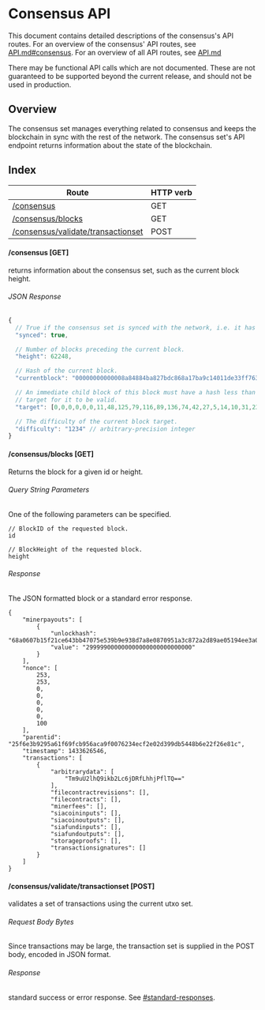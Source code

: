 Consensus API
=============

This document contains detailed descriptions of the consensus's API routes. For
an overview of the consensus' API routes, see
[API.md#consensus](/doc/API.md#consensus).  For an overview of all API routes,
see [API.md](/doc/API.md)

There may be functional API calls which are not documented. These are not
guaranteed to be supported beyond the current release, and should not be used
in production.

Overview
--------

The consensus set manages everything related to consensus and keeps the
blockchain in sync with the rest of the network. The consensus set's API
endpoint returns information about the state of the blockchain.

Index
-----

| Route                                                                       | HTTP verb |
| --------------------------------------------------------------------------- | --------- |
| [/consensus](#consensus-get)                                                | GET       |
| [/consensus/blocks](#consensusblocks-get)                                   | GET       |
| [/consensus/validate/transactionset](#consensusvalidatetransactionset-post) | POST      |

#### /consensus [GET]

returns information about the consensus set, such as the current block height.

###### JSON Response
```javascript
{
  // True if the consensus set is synced with the network, i.e. it has downloaded the entire blockchain.
  "synced": true,

  // Number of blocks preceding the current block.
  "height": 62248,

  // Hash of the current block.
  "currentblock": "00000000000008a84884ba827bdc868a17ba9c14011de33ff763bd95779a9cf1",

  // An immediate child block of this block must have a hash less than this
  // target for it to be valid.
  "target": [0,0,0,0,0,0,11,48,125,79,116,89,136,74,42,27,5,14,10,31,23,53,226,238,202,219,5,204,38,32,59,165],

  // The difficulty of the current block target.
  "difficulty": "1234" // arbitrary-precision integer
}
```

#### /consensus/blocks [GET]

Returns the block for a given id or height.

###### Query String Parameters
One of the following parameters can be specified.
```
// BlockID of the requested block.
id 

// BlockHeight of the requested block.
height

```

###### Response
The JSON formatted block or a standard error response.
```
{
    "minerpayouts": [
        {
            "unlockhash": "68a0607b15f21ce643bb47075e539b9e938d7a8e0870951a3c872a2d89ae05194ee3a0f18680",
            "value": "299999000000000000000000000000"
        }
    ],
    "nonce": [
        253,
        253,
        0,
        0,
        0,
        0,
        0,
        100
    ],
    "parentid": "25f6e3b9295a61f69fcb956aca9f0076234ecf2e02d399db5448b6e22f26e81c",
    "timestamp": 1433626546,
    "transactions": [
        {
            "arbitrarydata": [
                "Tm9uU2lhQ9ikb2Lc6jDRfLhhjPflTQ=="
            ],
            "filecontractrevisions": [],
            "filecontracts": [],
            "minerfees": [],
            "siacoininputs": [],
            "siacoinoutputs": [],
            "siafundinputs": [],
            "siafundoutputs": [],
            "storageproofs": [],
            "transactionsignatures": []
        }
    ]
}
```

#### /consensus/validate/transactionset [POST]

validates a set of transactions using the current utxo set.

###### Request Body Bytes

Since transactions may be large, the transaction set is supplied in the POST
body, encoded in JSON format.

###### Response
standard success or error response. See
[#standard-responses](#standard-responses).
